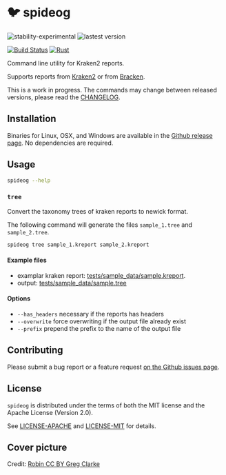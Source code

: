 # 🐦 spideog

![stability-experimental](https://img.shields.io/badge/stability-experimental-orange.svg)
![lastest version](https://img.shields.io/github/v/release/jeanmanguy/spideog)

[![Build Status](https://travis-ci.com/jeanmanguy/spideog.svg?branch=main)](https://travis-ci.com/jeanmanguy/spideog)
[![Rust](https://github.com/jeanmanguy/spideog/workflows/Rust/badge.svg?branch=main)](https://github.com/jeanmanguy/spideog/actions?query=workflow%3ARust)

Command line utility for Kraken2 reports.

Supports reports from [Kraken2](https://github.com/DerrickWood/kraken2) or from [Bracken](https://github.com/jenniferlu717/Bracken).

This is a work in progress. The commands may change between released versions, please read the [CHANGELOG](CHANGELOG).

## Installation

Binaries for Linux, OSX, and Windows are available in the [Github release page](https://github.com/jeanmanguy/spideog/releases). No dependencies are required.


## Usage

```sh
spideog --help
```

### `tree`

Convert the taxonomy trees of kraken reports to newick format.

The following command will generate the files `sample_1.tree` and `sample_2.tree`.

```sh
spideog tree sample_1.kreport sample_2.kreport
```

#### Example files

- examplar kraken report: [tests/sample_data/sample.kreport](tests/sample_data/sample.kreport).
- output: [tests/sample_data/sample.tree](tests/sample_data/sample.tree)


#### Options 

- `--has_headers` necessary if the reports has headers
- `--overwrite` force overwriting if the output file already exist
- `--prefix` prepend the prefix to the name of the output file


## Contributing

Please submit a bug report or a feature request [on the Github issues page](https://github.com/jeanmanguy/spideog/issues/new/choose).

## License

`spideog` is distributed under the terms of both the MIT license and the
Apache License (Version 2.0).

See [LICENSE-APACHE](./LICENSE-APACHE) and [LICENSE-MIT](./LICENSE-MIT) for
details.

## Cover picture

Credit: [Robin CC BY Greg Clarke](https://www.flickr.com/photos/leppre/25468458218)
